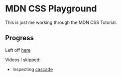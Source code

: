 # MDN CSS Playground

This is just me working through the MDN CSS Tutorial.

## Progress

Left off [here](https://developer.mozilla.org/en-US/docs/Learn/CSS/Building_blocks/Organizing#other_tools_that_can_help)

Videos I skipped:
* Inspecting [cascade](https://www.youtube.com/watch?v=Sp9ZfSvpf7A&ab_channel=MozillaDeveloper)

